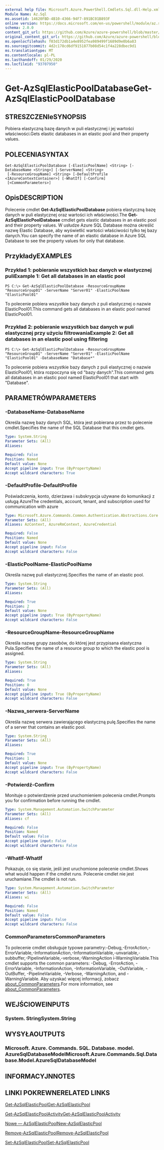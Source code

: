```yaml
---
external help file: Microsoft.Azure.PowerShell.Cmdlets.Sql.dll-Help.xml
Module Name: Az.Sql
ms.assetid: 14620FBD-4B10-4366-94F7-891BC01B893F
online version: https://docs.microsoft.com/en-us/powershell/module/az.sql/get-azsqlelasticpooldatabase
schema: 2.0.0
content_git_url: https://github.com/Azure/azure-powershell/blob/master/src/Sql/Sql/help/Get-AzSqlElasticPoolDatabase.md
original_content_git_url: https://github.com/Azure/azure-powershell/blob/master/src/Sql/Sql/help/Get-AzSqlElasticPoolDatabase.md
ms.openlocfilehash: f03d172db1a4e8952fea989499f1689d9e0b6a83
ms.sourcegitcommit: 4d2c178cd6df9151877b08d54c1f4a228dbec9d1
ms.translationtype: MT
ms.contentlocale: pl-PL
ms.lasthandoff: 01/29/2020
ms.locfileid: "93707950"
---
```

# <span data-ttu-id="314cc-101">Get-AzSqlElasticPoolDatabase</span><span class="sxs-lookup"><span data-stu-id="314cc-101">Get-AzSqlElasticPoolDatabase</span></span>

## <span data-ttu-id="314cc-102">STRESZCZENIe</span><span class="sxs-lookup"><span data-stu-id="314cc-102">SYNOPSIS</span></span>
<span data-ttu-id="314cc-103">Pobiera elastyczną bazę danych w puli elastycznej i jej wartości właściwości.</span><span class="sxs-lookup"><span data-stu-id="314cc-103">Gets elastic databases in an elastic pool and their property values.</span></span>

## <span data-ttu-id="314cc-104">POLECENIA</span><span class="sxs-lookup"><span data-stu-id="314cc-104">SYNTAX</span></span>

```
Get-AzSqlElasticPoolDatabase [-ElasticPoolName] <String> [-DatabaseName <String>] [-ServerName] <String>
 [-ResourceGroupName] <String> [-DefaultProfile <IAzureContextContainer>] [-WhatIf] [-Confirm]
 [<CommonParameters>]
```

## <span data-ttu-id="314cc-105">Opis</span><span class="sxs-lookup"><span data-stu-id="314cc-105">DESCRIPTION</span></span>
<span data-ttu-id="314cc-106">Polecenie cmdlet **Get-AzSqlElasticPoolDatabase** pobiera elastyczną bazę danych w puli elastycznej oraz wartości ich właściwości.</span><span class="sxs-lookup"><span data-stu-id="314cc-106">The **Get-AzSqlElasticPoolDatabase** cmdlet gets elastic databases in an elastic pool and their property values.</span></span>
<span data-ttu-id="314cc-107">W usłudze Azure SQL Database można określić nazwę Elastic Database, aby wyświetlić wartości właściwości tylko tej bazy danych.</span><span class="sxs-lookup"><span data-stu-id="314cc-107">You can specify the name of an elastic database in Azure SQL Database to see the property values for only that database.</span></span>

## <span data-ttu-id="314cc-108">Przykłady</span><span class="sxs-lookup"><span data-stu-id="314cc-108">EXAMPLES</span></span>

### <span data-ttu-id="314cc-109">Przykład 1: pobieranie wszystkich baz danych w elastycznej puli</span><span class="sxs-lookup"><span data-stu-id="314cc-109">Example 1: Get all databases in an elastic pool</span></span>
```
PS C:\> Get-AzSqlElasticPoolDatabase -ResourceGroupName "ResourceGroup01" -ServerName "Server01" -ElasticPoolName "ElasticPool01"
```

<span data-ttu-id="314cc-110">To polecenie pobiera wszystkie bazy danych z puli elastycznej o nazwie ElasticPool01.</span><span class="sxs-lookup"><span data-stu-id="314cc-110">This command gets all databases in an elastic pool named ElasticPool01.</span></span>

### <span data-ttu-id="314cc-111">Przykład 2: pobieranie wszystkich baz danych w puli elastycznej przy użyciu filtrowania</span><span class="sxs-lookup"><span data-stu-id="314cc-111">Example 2: Get all databases in an elastic pool using filtering</span></span>
```
PS C:\> Get-AzSqlElasticPoolDatabase -ResourceGroupName "ResourceGroup01" -ServerName "Server01" -ElasticPoolName "ElasticPool01" -DatabaseName "Database*"
```

<span data-ttu-id="314cc-112">To polecenie pobiera wszystkie bazy danych z puli elastycznej o nazwie ElasticPool01, która rozpoczyna się od "bazy danych".</span><span class="sxs-lookup"><span data-stu-id="314cc-112">This command gets all databases in an elastic pool named ElasticPool01 that start with "Database".</span></span>

## <span data-ttu-id="314cc-113">PARAMETRÓW</span><span class="sxs-lookup"><span data-stu-id="314cc-113">PARAMETERS</span></span>

### <span data-ttu-id="314cc-114">-DatabaseName</span><span class="sxs-lookup"><span data-stu-id="314cc-114">-DatabaseName</span></span>
<span data-ttu-id="314cc-115">Określa nazwę bazy danych SQL, która jest pobierana przez to polecenie cmdlet.</span><span class="sxs-lookup"><span data-stu-id="314cc-115">Specifies the name of the SQL Database that this cmdlet gets.</span></span>

```yaml
Type: System.String
Parameter Sets: (All)
Aliases:

Required: False
Position: Named
Default value: None
Accept pipeline input: True (ByPropertyName)
Accept wildcard characters: True
```

### <span data-ttu-id="314cc-116">-DefaultProfile</span><span class="sxs-lookup"><span data-stu-id="314cc-116">-DefaultProfile</span></span>
<span data-ttu-id="314cc-117">Poświadczenia, konto, dzierżawa i subskrypcja używane do komunikacji z usługą Azure</span><span class="sxs-lookup"><span data-stu-id="314cc-117">The credentials, account, tenant, and subscription used for communication with azure</span></span>

```yaml
Type: Microsoft.Azure.Commands.Common.Authentication.Abstractions.Core.IAzureContextContainer
Parameter Sets: (All)
Aliases: AzContext, AzureRmContext, AzureCredential

Required: False
Position: Named
Default value: None
Accept pipeline input: False
Accept wildcard characters: False
```

### <span data-ttu-id="314cc-118">-ElasticPoolName</span><span class="sxs-lookup"><span data-stu-id="314cc-118">-ElasticPoolName</span></span>
<span data-ttu-id="314cc-119">Określa nazwę puli elastycznej.</span><span class="sxs-lookup"><span data-stu-id="314cc-119">Specifies the name of an elastic pool.</span></span>

```yaml
Type: System.String
Parameter Sets: (All)
Aliases:

Required: True
Position: 2
Default value: None
Accept pipeline input: True (ByPropertyName)
Accept wildcard characters: False
```

### <span data-ttu-id="314cc-120">-ResourceGroupName</span><span class="sxs-lookup"><span data-stu-id="314cc-120">-ResourceGroupName</span></span>
<span data-ttu-id="314cc-121">Określa nazwę grupy zasobów, do której jest przypisana elastyczna Pula.</span><span class="sxs-lookup"><span data-stu-id="314cc-121">Specifies the name of a resource group to which the elastic pool is assigned.</span></span>

```yaml
Type: System.String
Parameter Sets: (All)
Aliases:

Required: True
Position: 0
Default value: None
Accept pipeline input: True (ByPropertyName)
Accept wildcard characters: False
```

### <span data-ttu-id="314cc-122">-Nazwa_serwera</span><span class="sxs-lookup"><span data-stu-id="314cc-122">-ServerName</span></span>
<span data-ttu-id="314cc-123">Określa nazwę serwera zawierającego elastyczną pulę.</span><span class="sxs-lookup"><span data-stu-id="314cc-123">Specifies the name of a server that contains an elastic pool.</span></span>

```yaml
Type: System.String
Parameter Sets: (All)
Aliases:

Required: True
Position: 1
Default value: None
Accept pipeline input: True (ByPropertyName)
Accept wildcard characters: False
```

### <span data-ttu-id="314cc-124">-Potwierdź</span><span class="sxs-lookup"><span data-stu-id="314cc-124">-Confirm</span></span>
<span data-ttu-id="314cc-125">Monituje o potwierdzenie przed uruchomieniem polecenia cmdlet.</span><span class="sxs-lookup"><span data-stu-id="314cc-125">Prompts you for confirmation before running the cmdlet.</span></span>

```yaml
Type: System.Management.Automation.SwitchParameter
Parameter Sets: (All)
Aliases: cf

Required: False
Position: Named
Default value: False
Accept pipeline input: False
Accept wildcard characters: False
```

### <span data-ttu-id="314cc-126">-WhatIf</span><span class="sxs-lookup"><span data-stu-id="314cc-126">-WhatIf</span></span>
<span data-ttu-id="314cc-127">Pokazuje, co się stanie, jeśli jest uruchomione polecenie cmdlet.</span><span class="sxs-lookup"><span data-stu-id="314cc-127">Shows what would happen if the cmdlet runs.</span></span>
<span data-ttu-id="314cc-128">Polecenie cmdlet nie jest uruchamiane.</span><span class="sxs-lookup"><span data-stu-id="314cc-128">The cmdlet is not run.</span></span>

```yaml
Type: System.Management.Automation.SwitchParameter
Parameter Sets: (All)
Aliases: wi

Required: False
Position: Named
Default value: False
Accept pipeline input: False
Accept wildcard characters: False
```

### <span data-ttu-id="314cc-129">CommonParameters</span><span class="sxs-lookup"><span data-stu-id="314cc-129">CommonParameters</span></span>
<span data-ttu-id="314cc-130">To polecenie cmdlet obsługuje typowe parametry:-Debug,-ErrorAction,-ErrorVariable,-InformationAction,-InformationVariable,-unvariable,-subbuffer,-PipelineVariable,-verbose,-WarningAction i-WarningVariable.</span><span class="sxs-lookup"><span data-stu-id="314cc-130">This cmdlet supports the common parameters: -Debug, -ErrorAction, -ErrorVariable, -InformationAction, -InformationVariable, -OutVariable, -OutBuffer, -PipelineVariable, -Verbose, -WarningAction, and -WarningVariable.</span></span> <span data-ttu-id="314cc-131">Aby uzyskać więcej informacji, zobacz [about_CommonParameters](https://go.microsoft.com/fwlink/?LinkID=113216).</span><span class="sxs-lookup"><span data-stu-id="314cc-131">For more information, see [about_CommonParameters](https://go.microsoft.com/fwlink/?LinkID=113216).</span></span>

## <span data-ttu-id="314cc-132">WEJŚCIOWE</span><span class="sxs-lookup"><span data-stu-id="314cc-132">INPUTS</span></span>

### <span data-ttu-id="314cc-133">System. String</span><span class="sxs-lookup"><span data-stu-id="314cc-133">System.String</span></span>

## <span data-ttu-id="314cc-134">WYSYŁA</span><span class="sxs-lookup"><span data-stu-id="314cc-134">OUTPUTS</span></span>

### <span data-ttu-id="314cc-135">Microsoft. Azure. Commands. SQL. Database. model. AzureSqlDatabaseModel</span><span class="sxs-lookup"><span data-stu-id="314cc-135">Microsoft.Azure.Commands.Sql.Database.Model.AzureSqlDatabaseModel</span></span>

## <span data-ttu-id="314cc-136">INFORMACYJN</span><span class="sxs-lookup"><span data-stu-id="314cc-136">NOTES</span></span>

## <span data-ttu-id="314cc-137">LINKI POKREWNE</span><span class="sxs-lookup"><span data-stu-id="314cc-137">RELATED LINKS</span></span>

[<span data-ttu-id="314cc-138">Get-AzSqlElasticPool</span><span class="sxs-lookup"><span data-stu-id="314cc-138">Get-AzSqlElasticPool</span></span>](./Get-AzSqlElasticPool.md)

[<span data-ttu-id="314cc-139">Get-AzSqlElasticPoolActivity</span><span class="sxs-lookup"><span data-stu-id="314cc-139">Get-AzSqlElasticPoolActivity</span></span>](./Get-AzSqlElasticPoolActivity.md)

[<span data-ttu-id="314cc-140">Nowe — AzSqlElasticPool</span><span class="sxs-lookup"><span data-stu-id="314cc-140">New-AzSqlElasticPool</span></span>](./New-AzSqlElasticPool.md)

[<span data-ttu-id="314cc-141">Remove-AzSqlElasticPool</span><span class="sxs-lookup"><span data-stu-id="314cc-141">Remove-AzSqlElasticPool</span></span>](./Remove-AzSqlElasticPool.md)

[<span data-ttu-id="314cc-142">Set-AzSqlElasticPool</span><span class="sxs-lookup"><span data-stu-id="314cc-142">Set-AzSqlElasticPool</span></span>](./Set-AzSqlElasticPool.md)

